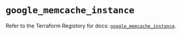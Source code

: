 # `google_memcache_instance`

Refer to the Terraform Registory for docs: [`google_memcache_instance`](https://registry.terraform.io/providers/hashicorp/google-beta/5.11.0/docs/resources/google_memcache_instance).
